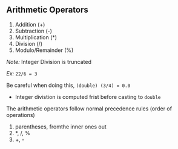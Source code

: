 ## Arithmetic Operators
1. Addition (+)
2. Subtraction (-)
3. Multiplication (*)
4. Division (/)
5. Modulo/Remainder (%)

*Note:* Integer Division is truncated

*Ex:* `22/6 = 3`

Be careful when doing this, `(double) (3/4) = 0.0`
- Integer divistion is computed frist before casting to `double`

The arithmetic operators follow normal precedence rules (order of operations)

1. parentheses, fromthe inner ones out
2. *, /, %
3. +, -
